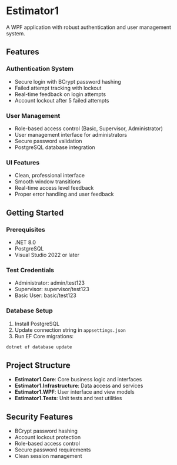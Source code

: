 # Estimator1

A WPF application with robust authentication and user management system.

## Features

### Authentication System
- Secure login with BCrypt password hashing
- Failed attempt tracking with lockout
- Real-time feedback on login attempts
- Account lockout after 5 failed attempts

### User Management
- Role-based access control (Basic, Supervisor, Administrator)
- User management interface for administrators
- Secure password validation
- PostgreSQL database integration

### UI Features
- Clean, professional interface
- Smooth window transitions
- Real-time access level feedback
- Proper error handling and user feedback

## Getting Started

### Prerequisites
- .NET 8.0
- PostgreSQL
- Visual Studio 2022 or later

### Test Credentials
- Administrator: admin/test123
- Supervisor: supervisor/test123
- Basic User: basic/test123

### Database Setup
1. Install PostgreSQL
2. Update connection string in `appsettings.json`
3. Run EF Core migrations:
```bash
dotnet ef database update
```

## Project Structure
- **Estimator1.Core**: Core business logic and interfaces
- **Estimator1.Infrastructure**: Data access and services
- **Estimator1.WPF**: User interface and view models
- **Estimator1.Tests**: Unit tests and test utilities

## Security Features
- BCrypt password hashing
- Account lockout protection
- Role-based access control
- Secure password requirements
- Clean session management
